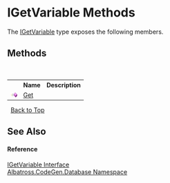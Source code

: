 # IGetVariable Methods
 

The <a href="98f4507b-1c34-10c1-866a-af8eaae5c275">IGetVariable</a> type exposes the following members.


## Methods
&nbsp;<table><tr><th></th><th>Name</th><th>Description</th></tr><tr><td>![Public method](media/pubmethod.gif "Public method")</td><td><a href="a73b6256-76eb-412c-dd58-dbe94cc0b6ce">Get</a></td><td /></tr></table>&nbsp;
<a href="#igetvariable-methods">Back to Top</a>

## See Also


#### Reference
<a href="98f4507b-1c34-10c1-866a-af8eaae5c275">IGetVariable Interface</a><br /><a href="bdf46154-2f7c-d3c3-6413-8c6484d341a9">Albatross.CodeGen.Database Namespace</a><br />